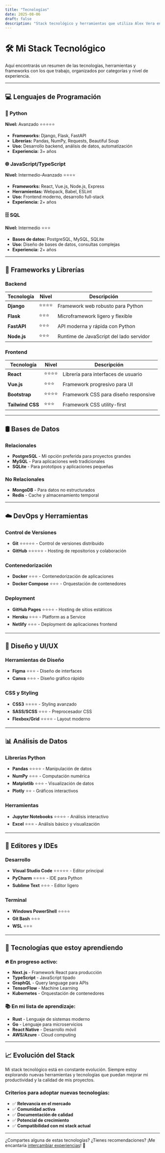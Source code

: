 ```yaml
---
title: "Tecnologías"
date: 2025-08-06
draft: false
description: "Stack tecnológico y herramientas que utiliza Alex Vera en sus proyectos"
---
```


# 🛠️ Mi Stack Tecnológico

Aquí encontrarás un resumen de las tecnologías, herramientas y frameworks con los que trabajo, organizados por categorías y nivel de experiencia.

---

## 💻 Lenguajes de Programación

### 🐍 Python
**Nivel:** Avanzado ⭐⭐⭐⭐⭐
- **Frameworks:** Django, Flask, FastAPI
- **Librerías:** Pandas, NumPy, Requests, Beautiful Soup
- **Uso:** Desarrollo backend, análisis de datos, automatización
- **Experiencia:** 3+ años

### 🌐 JavaScript/TypeScript
**Nivel:** Intermedio-Avanzado ⭐⭐⭐⭐
- **Frameworks:** React, Vue.js, Node.js, Express
- **Herramientas:** Webpack, Babel, ESLint
- **Uso:** Frontend moderno, desarrollo full-stack
- **Experiencia:** 2+ años

### 🗄️ SQL
**Nivel:** Intermedio ⭐⭐⭐
- **Bases de datos:** PostgreSQL, MySQL, SQLite
- **Uso:** Diseño de bases de datos, consultas complejas
- **Experiencia:** 2+ años

---

## 🚀 Frameworks y Librerías

### Backend
| Tecnología | Nivel | Descripción |
|------------|-------|-------------|
| **Django** | ⭐⭐⭐⭐ | Framework web robusto para Python |
| **Flask** | ⭐⭐⭐ | Microframework ligero y flexible |
| **FastAPI** | ⭐⭐⭐ | API moderna y rápida con Python |
| **Node.js** | ⭐⭐⭐ | Runtime de JavaScript del lado servidor |

### Frontend
| Tecnología | Nivel | Descripción |
|------------|-------|-------------|
| **React** | ⭐⭐⭐⭐ | Librería para interfaces de usuario |
| **Vue.js** | ⭐⭐⭐ | Framework progresivo para UI |
| **Bootstrap** | ⭐⭐⭐⭐ | Framework CSS para diseño responsive |
| **Tailwind CSS** | ⭐⭐⭐ | Framework CSS utility-first |

---

## 🛢️ Bases de Datos

### Relacionales
- **PostgreSQL** - Mi opción preferida para proyectos grandes
- **MySQL** - Para aplicaciones web tradicionales
- **SQLite** - Para prototipos y aplicaciones pequeñas

### No Relacionales
- **MongoDB** - Para datos no estructurados
- **Redis** - Cache y almacenamiento temporal

---

## ☁️ DevOps y Herramientas

### Control de Versiones
- **Git** ⭐⭐⭐⭐⭐ - Control de versiones distribuido
- **GitHub** ⭐⭐⭐⭐⭐ - Hosting de repositorios y colaboración

### Contenedorización
- **Docker** ⭐⭐⭐ - Contenedorización de aplicaciones
- **Docker Compose** ⭐⭐⭐ - Orquestación de contenedores

### Deployment
- **GitHub Pages** ⭐⭐⭐⭐ - Hosting de sitios estáticos
- **Heroku** ⭐⭐⭐ - Platform as a Service
- **Netlify** ⭐⭐⭐ - Deployment de aplicaciones frontend

---

## 🎨 Diseño y UI/UX

### Herramientas de Diseño
- **Figma** ⭐⭐⭐ - Diseño de interfaces
- **Canva** ⭐⭐⭐ - Diseño gráfico rápido

### CSS y Styling
- **CSS3** ⭐⭐⭐⭐ - Styling avanzado
- **SASS/SCSS** ⭐⭐⭐ - Preprocesador CSS
- **Flexbox/Grid** ⭐⭐⭐⭐ - Layout moderno

---

## 📊 Análisis de Datos

### Librerías Python
- **Pandas** ⭐⭐⭐⭐ - Manipulación de datos
- **NumPy** ⭐⭐⭐ - Computación numérica
- **Matplotlib** ⭐⭐⭐ - Visualización de datos
- **Plotly** ⭐⭐ - Gráficos interactivos

### Herramientas
- **Jupyter Notebooks** ⭐⭐⭐⭐ - Análisis interactivo
- **Excel** ⭐⭐⭐ - Análisis básico y visualización

---

## 🔧 Editores y IDEs

### Desarrollo
- **Visual Studio Code** ⭐⭐⭐⭐⭐ - Editor principal
- **PyCharm** ⭐⭐⭐⭐ - IDE para Python
- **Sublime Text** ⭐⭐⭐ - Editor ligero

### Terminal
- **Windows PowerShell** ⭐⭐⭐⭐
- **Git Bash** ⭐⭐⭐
- **WSL** ⭐⭐⭐

---

## 🎯 Tecnologías que estoy aprendiendo

### 🔥 En progreso activo:
- **Next.js** - Framework React para producción
- **TypeScript** - JavaScript tipado
- **GraphQL** - Query language para APIs
- **TensorFlow** - Machine Learning
- **Kubernetes** - Orquestación de contenedores

### 📚 En mi lista de aprendizaje:
- **Rust** - Lenguaje de sistemas moderno
- **Go** - Lenguaje para microservicios
- **React Native** - Desarrollo móvil
- **AWS/Azure** - Cloud computing

---

## 📈 Evolución del Stack

Mi stack tecnológico está en constante evolución. Siempre estoy explorando nuevas herramientas y tecnologías que puedan mejorar mi productividad y la calidad de mis proyectos.

### Criterios para adoptar nuevas tecnologías:
- ✅ **Relevancia en el mercado**
- ✅ **Comunidad activa**
- ✅ **Documentación de calidad**
- ✅ **Potencial de crecimiento**
- ✅ **Compatibilidad con mi stack actual**

---

¿Compartes alguna de estas tecnologías? ¿Tienes recomendaciones? ¡Me encantaría [intercambiar experiencias](/contacto/)! 🚀
